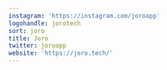 ```yaml
---
instagram: 'https://instagram.com/joroapp'
logohandle: jorotech
sort: joro
title: Joro
twitter: joroapp
website: 'https://joro.tech/'
---
```

